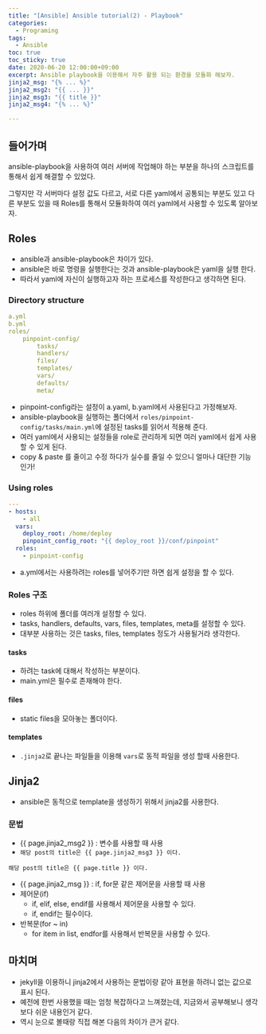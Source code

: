 ```yaml
---
title: "[Ansible] Ansible tutorial(2) - Playbook" 
categories:
  - Programing
tags:
  - Ansible
toc: true
toc_sticky: true
date: 2020-06-20 12:00:00+09:00 
excerpt: Ansible playbook을 이용해서 자주 활용 되는 환경을 모듈화 해보자.
jinja2_msg: "{% ... %}"
jinja2_msg2: "{{ ... }}"
jinja2_msg3: "{{ title }}"
jinja2_msg4: "{% ... %}"

---
```


## 들어가며
ansible-playbook을 사용하여 여러 서버에 작업해야 하는 부분을 하나의 스크립트를 통해서 쉽게 해결할 수 있었다.

그렇지만 각 서버마다 설정 값도 다르고, 서로 다른 yaml에서 공통되는 부분도 있고 다른 부분도 있을 때 
Roles를 통해서 모듈화하여 여러 yaml에서 사용할 수 있도록 알아보자.

## Roles
- ansible과 ansible-playbook은 차이가 있다.
- ansible은 바로 명령을 실행한다는 것과 ansible-playbook은 yaml을 실행 한다.
- 따라서 yaml에 자신이 실행하고자 하는 프로세스를 작성한다고 생각하면 된다.

### Directory structure

```yaml
a.yml
b.yml
roles/
    pinpoint-config/
        tasks/
        handlers/
        files/
        templates/
        vars/
        defaults/
        meta/
```
- pinpoint-config라는 설정이 a.yaml, b.yaml에서 사용된다고 가정해보자.
- ansible-playbook을 실행하는 폴더에서 `roles/pinpoint-config/tasks/main.yml`에 설정된 tasks를 읽어서 적용해 준다.
- 여러 yaml에서 사용되는 설정들을 role로 관리하게 되면 여러 yaml에서 쉽게 사용할 수 있게 된다.
- copy & paste 를 줄이고 수정 하다가 실수를 줄일 수 있으니 얼마나 대단한 기능 인가! 

### Using roles

```yaml
---
- hosts:
    - all
  vars:
    deploy_root: /home/deploy
    pinpoint_config_root: "{{ deploy_root }}/conf/pinpoint"
  roles:
    - pinpoint-config
```

- a.yml에서는 사용하려는 roles를 넣어주기만 하면 쉽게 설정을 할 수 있다.

### Roles 구조
- roles 하위에 폴더를 여러개 설정할 수 있다.
- tasks, handlers, defaults, vars, files, templates, meta를 설정할 수 있다.
- 대부분 사용하는 것은 tasks, files, templates 정도가 사용될거라 생각한다.

#### tasks
- 하려는 task에 대해서 작성하는 부분이다.
- main.yml은 필수로 존재해야 한다.

#### files
- static files을 모아놓는 폴더이다.

#### templates
- `.jinja2`로 끝나는 파일들을 이용해 `vars`로 동적 파일을 생성 할때 사용한다.

## Jinja2
- ansible은 동적으로 template을 생성하기 위해서 jinja2를 사용한다.

### 문법
- {{ page.jinja2_msg2 }} : 변수를 사용할 때 사용
- `해당 post의 title은 {{ page.jinja2_msg3 }} 이다.`
 
```jinja2
해당 post의 title은 {{ page.title }} 이다.
```

- {{ page.jinja2_msg }} : if, for문 같은 제어문을 사용할 때 사용
- 제어문(if)
    - if, elif, else, endif를 사용해서 제어문을 사용할 수 있다.
    - if, endif는 필수이다.
- 반복문(for ~ in)
    - for item in list, endfor를 사용해서 반복문을 사용할 수 있다.
    
    
## 마치며
- jekyll을 이용하니 jinja2에서 사용하는 문법이랑 같아 표현을 하려니 없는 값으로 표시 된다.
- 예전에 한번 사용했을 때는 엄청 복잡하다고 느껴졌는데, 지금와서 공부해보니 생각보다 쉬운 내용인거 같다.
- 역시 눈으로 볼때랑 직접 해본 다음의 차이가 큰거 같다. 
